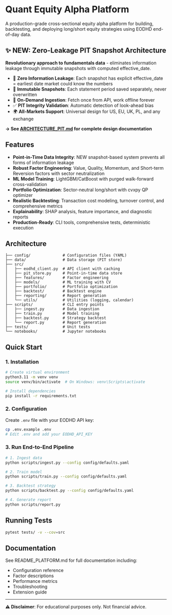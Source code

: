# Quant Equity Alpha Platform

A production-grade cross-sectional equity alpha platform for building, backtesting, and deploying long/short equity strategies using EODHD end-of-day data.

## ✨ NEW: Zero-Leakage PIT Snapshot Architecture

**Revolutionary approach to fundamentals data** - eliminates information leakage through immutable snapshots with computed effective_date.

- 🎯 **Zero Information Leakage**: Each snapshot has explicit effective_date = earliest date market could know the numbers
- 📸 **Immutable Snapshots**: Each statement period saved separately, never overwritten
- 🔄 **On-Demand Ingestion**: Fetch once from API, work offline forever
- ✅ **PIT Integrity Validation**: Automatic detection of look-ahead bias
- 🌍 **All-Markets Support**: Universal design for US, EU, UK, PL, and any exchange

**→ See [ARCHITECTURE_PIT.md](ARCHITECTURE_PIT.md) for complete design documentation**

## Features

- **Point-in-Time Data Integrity**: NEW snapshot-based system prevents all forms of information leakage
- **Robust Factor Engineering**: Value, Quality, Momentum, and Short-term Reversion factors with sector neutralization
- **ML Model Training**: LightGBM/CatBoost with purged walk-forward cross-validation
- **Portfolio Optimization**: Sector-neutral long/short with cvxpy QP optimizer
- **Realistic Backtesting**: Transaction cost modeling, turnover control, and comprehensive metrics
- **Explainability**: SHAP analysis, feature importance, and diagnostic reports
- **Production-Ready**: CLI tools, comprehensive tests, deterministic execution

## Architecture

```
├── config/              # Configuration files (YAML)
├── data/                # Data storage (PIT store)
├── src/
│   ├── eodhd_client.py  # API client with caching
│   ├── pit_store.py     # Point-in-time data store
│   ├── features/        # Factor engineering
│   ├── models/          # ML training with CV
│   ├── portfolio/       # Portfolio optimization
│   ├── backtest/        # Backtest engine
│   ├── reporting/       # Report generation
│   └── utils/           # Utilities (logging, calendar)
├── scripts/             # CLI entry points
│   ├── ingest.py        # Data ingestion
│   ├── train.py         # Model training
│   ├── backtest.py      # Strategy backtest
│   └── report.py        # Report generation
├── tests/               # Unit tests
└── notebooks/           # Jupyter notebooks
```

## Quick Start

### 1. Installation

```bash
# Create virtual environment
python3.11 -m venv venv
source venv/bin/activate  # On Windows: venv\Scripts\activate

# Install dependencies
pip install -r requirements.txt
```

### 2. Configuration

Create `.env` file with your EODHD API key:

```bash
cp .env.example .env
# Edit .env and add your EODHD_API_KEY
```

### 3. Run End-to-End Pipeline

```bash
# 1. Ingest data
python scripts/ingest.py --config config/defaults.yaml

# 2. Train model
python scripts/train.py --config config/defaults.yaml

# 3. Backtest strategy
python scripts/backtest.py --config config/defaults.yaml

# 4. Generate report
python scripts/report.py
```

## Running Tests

```bash
pytest tests/ -v --cov=src
```

## Documentation

See README_PLATFORM.md for full documentation including:
- Configuration reference
- Factor descriptions
- Performance metrics
- Troubleshooting
- Extension guide

---

**⚠️ Disclaimer**: For educational purposes only. Not financial advice.
